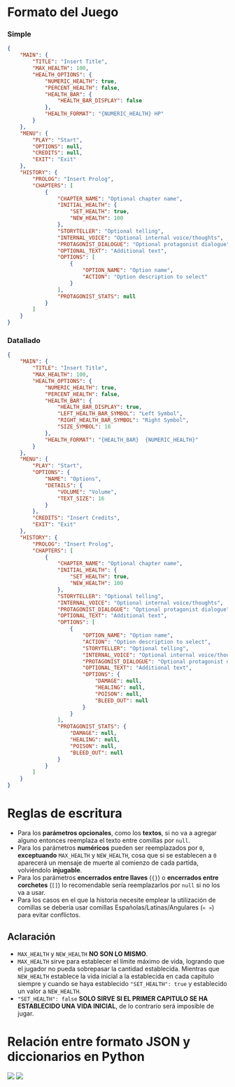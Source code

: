 # Formato del Juego

### Simple
```json
{
    "MAIN": {
        "TITLE": "Insert Title",
        "MAX_HEALTH": 100,
        "HEALTH_OPTIONS": {
            "NUMERIC_HEALTH": true,
            "PERCENT_HEALTH": false,
            "HEALTH_BAR": {
                "HEALTH_BAR_DISPLAY": false
            },
            "HEALTH_FORMAT": "{NUMERIC_HEALTH} HP"
        }
    },
    "MENU": {
        "PLAY": "Start",
        "OPTIONS": null,
        "CREDITS": null,
        "EXIT": "Exit"
    },
    "HISTORY": {
        "PROLOG": "Insert Prolog",
        "CHAPTERS": [
            {
                "CHAPTER_NAME": "Optional chapter name",
                "INITIAL_HEALTH": {
                    "SET_HEALTH": true,
                    "NEW_HEALTH": 100
                },
                "STORYTELLER": "Optional telling",
                "INTERNAL_VOICE": "Optional internal voice/thoughts",
                "PROTAGONIST_DIALOGUE": "Optional protagonist dialogue",
                "OPTIONAL_TEXT": "Additional text",
                "OPTIONS": [
                    {
                        "OPTION_NAME": "Option name",
                        "ACTION": "Option description to select"
                    }
                ],
                "PROTAGONIST_STATS": null
            }
        ]
    }
}
```
### Datallado
```json
{
    "MAIN": {
        "TITLE": "Insert Title",
        "MAX_HEALTH": 100,
        "HEALTH_OPTIONS": {
            "NUMERIC_HEALTH": true,
            "PERCENT_HEALTH": false,
            "HEALTH_BAR": {
                "HEALTH_BAR_DISPLAY": true,
                "LEFT_HEALTH_BAR_SYMBOL": "Left Symbol",
                "RIGHT_HEALTH_BAR_SYMBOL": "Right Symbol",
                "SIZE_SYMBOL": 10
            },
            "HEALTH_FORMAT": "{HEALTH_BAR}  {NUMERIC_HEALTH}"
        }
    },
    "MENU": {
        "PLAY": "Start",
        "OPTIONS": {
            "NAME": "Options",
            "DETAILS": {
                "VOLUME": "Volume",
                "TEXT_SIZE": 16
            }
        },
        "CREDITS": "Insert Credits",
        "EXIT": "Exit"
    },
    "HISTORY": {
        "PROLOG": "Insert Prolog",
        "CHAPTERS": [
            {
                "CHAPTER_NAME": "Optional chapter name",
                "INITIAL_HEALTH": {
                    "SET_HEALTH": true,
                    "NEW_HEALTH": 100
                },
                "STORYTELLER": "Optional telling",
                "INTERNAL_VOICE": "Optional internal voice/thoughts",
                "PROTAGONIST_DIALOGUE": "Optional protagonist dialogue",
                "OPTIONAL_TEXT": "Additional text",
                "OPTIONS": [
                    {
                        "OPTION_NAME": "Option name",
                        "ACTION": "Option description to select",
                        "STORYTELLER": "Optional telling",
                        "INTERNAL_VOICE": "Optional internal voice/thoughts",
                        "PROTAGONIST_DIALOGUE": "Optional protagonist dialogue",
                        "OPTIONAL_TEXT": "Additional text",
                        "OPTIONS": {
                            "DAMAGE": null,
                            "HEALING": null,
                            "POISON": null,
                            "BLEED_OUT": null
                        }
                    }
                ],
                "PROTAGONIST_STATS": {
                    "DAMAGE": null,
                    "HEALING": null,
                    "POISON": null,
                    "BLEED_OUT": null
                }
            }
        ]
    }
}
```

# Reglas de escritura
* Para los **parámetros opcionales**, como los **textos**, si no va a agregar alguno entonces reemplaza el texto entre comillas por `null`.
* Para los parámetros **numéricos** pueden ser reemplazados por `0`, **exceptuando** `MAX_HEALTH` y `NEW_HEALTH`, cosa que si se establecen a `0` aparecerá un mensaje de muerte al comienzo de cada partida, volviéndolo **injugable**.
* Para los parámetros **encerrados entre llaves** (`{}`) o **encerrados entre corchetes** (`[]`) lo recomendable sería reemplazarlos por `null` si no los va a usar.
* Para los casos en el que la historia necesite emplear la utilización de comillas se debería usar comillas Españolas/Latinas/Angulares (`« »`) para evitar conflictos.
## Aclaración
* `MAX_HEALTH` y `NEW_HEALTH` **NO SON LO MISMO**.
* `MAX_HEALTH` sirve para establecer el límite máximo de vida, logrando que el jugador no pueda sobrepasar la cantidad establecida. Mientras que `NEW_HEALTH` establece la vida inicial a la establecida en cada capitulo siempre y cuando se haya establecido `"SET_HEALTH": true` y establecido un valor a `NEW_HEALTH`.
* `"SET_HEALTH": false` **SOLO SIRVE SI EL PRIMER CAPITULO SE HA ESTABLECIDO UNA VIDA INICIAL**,  de lo contrario será imposible de jugar.
# Relación entre formato JSON y diccionarios en Python
![](https://www.freecodecamp.org/espanol/news/content/images/2022/06/image-6.png)
![](https://www.freecodecamp.org/espanol/news/content/images/2022/06/image-10.png)